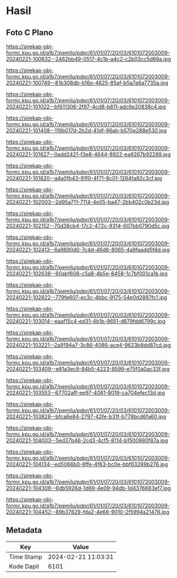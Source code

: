 # Hasil

## Foto C Plano

https://sirekap-obj-formc.kpu.go.id/a1b7/pemilu/pdpr/61/01/07/20/03/6101072003009-20240221-100632--2462bb49-0517-4c1b-a4c2-c2b03cc5d69a.jpg

https://sirekap-obj-formc.kpu.go.id/a1b7/pemilu/pdpr/61/01/07/20/03/6101072003009-20240221-100749--81b308db-b16e-4825-85af-b5a7a6a7735a.jpg

https://sirekap-obj-formc.kpu.go.id/a1b7/pemilu/pdpr/61/01/07/20/03/6101072003009-20240221-101022--bf611306-2f97-4cd8-b811-adc6e20838c4.jpg

https://sirekap-obj-formc.kpu.go.id/a1b7/pemilu/pdpr/61/01/07/20/03/6101072003009-20240221-101408--119b017d-2b2d-41df-96ab-b570e288e530.jpg

https://sirekap-obj-formc.kpu.go.id/a1b7/pemilu/pdpr/61/01/07/20/03/6101072003009-20240221-101627--0add2421-f3e8-4644-8922-ea9267b92289.jpg

https://sirekap-obj-formc.kpu.go.id/a1b7/pemilu/pdpr/61/01/07/20/03/6101072003009-20240221-101820--a4a0fb43-91f0-4f71-8c01-1284fa82c3cf.jpg

https://sirekap-obj-formc.kpu.go.id/a1b7/pemilu/pdpr/61/01/07/20/03/6101072003009-20240221-102003--2d95a711-7114-4e05-ba47-2bb402c0b23d.jpg

https://sirekap-obj-formc.kpu.go.id/a1b7/pemilu/pdpr/61/01/07/20/03/6101072003009-20240221-102152--70d38cb4-17c2-472c-9314-607bb0790d5c.jpg

https://sirekap-obj-formc.kpu.go.id/a1b7/pemilu/pdpr/61/01/07/20/03/6101072003009-20240221-102413--6a9890d0-7c4d-46d6-8065-4a9faadd5f4d.jpg

https://sirekap-obj-formc.kpu.go.id/a1b7/pemilu/pdpr/61/01/07/20/03/6101072003009-20240221-102638--60abf608-c5a8-4b5e-8458-1c7bf001ca1b.jpg

https://sirekap-obj-formc.kpu.go.id/a1b7/pemilu/pdpr/61/01/07/20/03/6101072003009-20240221-102822--779fe607-ec3c-4bbc-9175-54e0d2897fc1.jpg

https://sirekap-obj-formc.kpu.go.id/a1b7/pemilu/pdpr/61/01/07/20/03/6101072003009-20240221-103014--eaaf15c4-ed31-4b1b-9651-d879fdd6799c.jpg

https://sirekap-obj-formc.kpu.go.id/a1b7/pemilu/pdpr/61/01/07/20/03/6101072003009-20240221-103221--2a9194a7-3c86-4086-ace4-9623b8dd87cd.jpg

https://sirekap-obj-formc.kpu.go.id/a1b7/pemilu/pdpr/61/01/07/20/03/6101072003009-20240221-103409--e81a3ec9-84b5-4223-8599-e75f0a0ac33f.jpg

https://sirekap-obj-formc.kpu.go.id/a1b7/pemilu/pdpr/61/01/07/20/03/6101072003009-20240221-103553--67702aff-ee97-4081-8019-ca704efec13d.jpg

https://sirekap-obj-formc.kpu.go.id/a1b7/pemilu/pdpr/61/01/07/20/03/6101072003009-20240221-103828--bfca6e84-2797-42fe-b31f-b778bcd6fa60.jpg

https://sirekap-obj-formc.kpu.go.id/a1b7/pemilu/pdpr/61/01/07/20/03/6101072003009-20240221-104003--5ed37b46-2cd3-4cf5-8114-b1500880f87a.jpg

https://sirekap-obj-formc.kpu.go.id/a1b7/pemilu/pdpr/61/01/07/20/03/6101072003009-20240221-104134--ed5066b0-6ffe-4f63-bc0e-bbf63289b276.jpg

https://sirekap-obj-formc.kpu.go.id/a1b7/pemilu/pdpr/61/01/07/20/03/6101072003009-20240221-104308--6db5926d-1d69-4e09-94db-1d4376663ef7.jpg

https://sirekap-obj-formc.kpu.go.id/a1b7/pemilu/pdpr/61/01/07/20/03/6101072003009-20240221-104452--89b37829-fda2-4e68-9010-2f5994a21476.jpg


## Metadata

| Key        | Value               |
| ---------- | ------------------- |
| Time Stamp | 2024-02-21 11:03:31 |
| Kode Dapil | 6101                |




